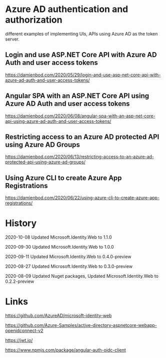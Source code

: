 # Azure AD authentication and authorization

different examples of implementing UIs, APIs using Azure AD as the token server. 

## Login and use ASP.NET Core API with Azure AD Auth and user access tokens

https://damienbod.com/2020/05/29/login-and-use-asp-net-core-api-with-azure-ad-auth-and-user-access-tokens/

## Angular SPA with an ASP.NET Core API using Azure AD Auth and user access tokens

https://damienbod.com/2020/06/08/angular-spa-with-an-asp-net-core-api-using-azure-ad-auth-and-user-access-tokens/

## Restricting access to an Azure AD protected API using Azure AD Groups

https://damienbod.com/2020/06/13/restricting-access-to-an-azure-ad-protected-api-using-azure-ad-groups/

## Using Azure CLI to create Azure App Registrations

https://damienbod.com/2020/06/22/using-azure-cli-to-create-azure-app-registrations/

# History

2020-10-08 Updated Microsoft.Identity.Web to 1.1.0

2020-09-30 Updated Microsoft.Identity.Web to 1.0.0

2020-09-11 Updated Microsoft.Identity.Web to 0.4.0-preview

2020-08-27 Updated Microsoft.Identity.Web to 0.3.0-preview

2020-08-09 Updated Nuget packages, Updated Microsoft.Identity.Web to 0.2.2-preview

# Links

https://github.com/AzureAD/microsoft-identity-web

https://github.com/Azure-Samples/active-directory-aspnetcore-webapp-openidconnect-v2

https://jwt.io/

https://www.npmjs.com/package/angular-auth-oidc-client

